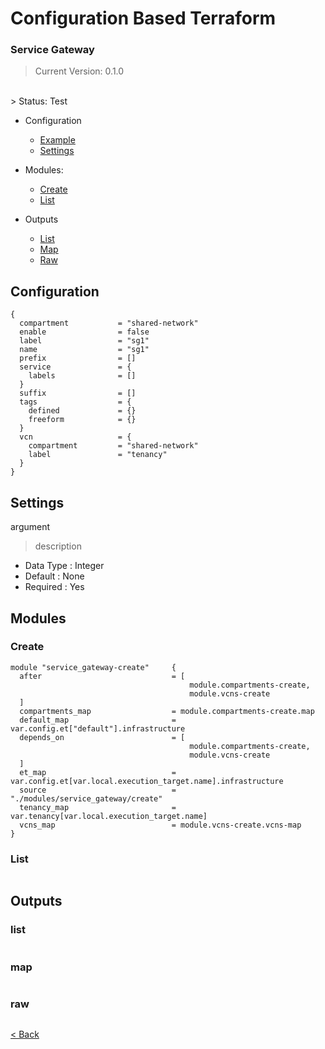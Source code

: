 # Configuration Based Terraform

### Service Gateway

> Current Version: 0.1.0
</br>
> Status: Test

- Configuration
  - [Example](./service_gateway.md#example)
  - [Settings](./service_gateway.md#settings)

- Modules: 
  - [Create](./service_gateway.md#create)
  - [List](./service_gateway.md#list)

- Outputs
  - [List](./service_gateway.md#list)
  - [Map](./service_gateway.md#map)
  - [Raw](./service_gateway.md#raw)

## Configuration

  ```
  {
    compartment           = "shared-network"
    enable                = false
    label                 = "sg1"
    name                  = "sg1"
    prefix                = []
    service               = {
      labels              = []
    }
    suffix                = []
    tags                  = {
      defined             = {}
      freeform            = {}
    }
    vcn                   = {
      compartment         = "shared-network"
      label               = "tenancy"
    }
  }
  ```


## Settings

  argument
  
  > description 

  - Data Type : Integer
  - Default   : None
  - Required  : Yes



## Modules

### Create

```
module "service_gateway-create"     {
  after                             = [
                                        module.compartments-create,
                                        module.vcns-create
  ]
  compartments_map                  = module.compartments-create.map
  default_map                       = var.config.et["default"].infrastructure
  depends_on                        = [
                                        module.compartments-create,
                                        module.vcns-create
  ]
  et_map                            = var.config.et[var.local.execution_target.name].infrastructure
  source                            = "./modules/service_gateway/create"
  tenancy_map                       = var.tenancy[var.local.execution_target.name]
  vcns_map                          = module.vcns-create.vcns-map
}
```

### List

```
```

## Outputs

### list

```
```
### map

```
```

### raw

```
```
  
[< Back](../README.md)
